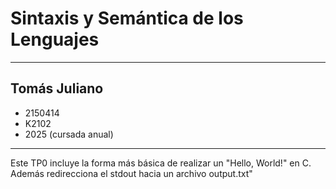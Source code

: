 # **Sintaxis y Semántica de los Lenguajes**

---

## Tomás Juliano

- 2150414
- K2102
- 2025 (cursada anual)

---

Este TP0 incluye la forma más básica de realizar un "Hello, World!" en C. Además redirecciona el stdout hacia un archivo output.txt"
